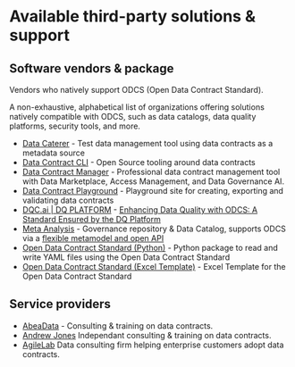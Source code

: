 # Available third-party solutions & support

## Software vendors & package

Vendors who natively support ODCS (Open Data Contract Standard).

A non-exhaustive, alphabetical list of organizations offering solutions natively compatible with ODCS, such as data
catalogs, data quality platforms, security tools, and more.

* [Data Caterer](https://data.catering/latest/docs/guide/data-source/metadata/open-data-contract-standard/) - Test data management tool using data contracts as a metadata source
* [Data Contract CLI](https://cli.datacontract.com) - Open Source tooling around data contracts
* [Data Contract Manager](https://datacontract-manager.com) - Professional data contract management tool with Data Marketplace, Access Management, and Data Governance AI.
* [Data Contract Playground](https://data-catering.github.io/data-contract-playground/) - Playground site for creating, exporting and validating data contracts
* [DQC.ai | DQ PLATFORM](https://www.dqc.ai/dqc-platform) - [Enhancing Data Quality with ODCS: A Standard Ensured by the DQ Platform
  ](https://www.dqc.ai/post/enhancing-data-quality-with-odcs-a-standard-ensured-by-the-dq-platform)
* [Meta Analysis](https://www.meta-analysis.fr/en/home/) - Governance repository & Data Catalog, supports ODCS via a [flexible metamodel and open API](https://www.meta-analysis.fr/en/article-en/open-data-contract-standard-adoption/)
* [Open Data Contract Standard (Python)](https://pypi.org/project/open-data-contract-standard/) - Python package to read and write YAML files using the Open Data Contract Standard
* [Open Data Contract Standard (Excel Template)](https://github.com/datacontract/open-data-contract-standard-excel-template) - Excel Template for the Open Data Contract Standard

## Service providers

* [AbeaData](https://abeadata.com) - Consulting & training on data contracts.
* [Andrew Jones](https://andrew-jones.com) Independant consulting & training on data contracts.
* [AgileLab](https://www.agilelab.it) Data consulting firm helping enterprise customers adopt data contracts.
